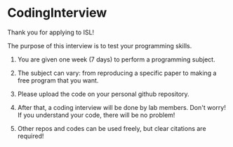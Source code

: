 # CodingInterview

Thank you for applying to ISL!

The purpose of this interview is to test your programming skills.

1. You are given one week (7 days) to perform a programming subject.

2. The subject can vary: from reproducing a specific paper to making a free program that you want.

3. Please upload the code on your personal github repository.

4. After that, a coding interview will be done by lab members. Don't worry! If you understand your code, there will be no problem!

5. Other repos and codes can be used freely, but clear citations are required!

